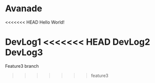 # Avanade
<<<<<<< HEAD
Hello World!

DevLog1
<<<<<<< HEAD
DevLog2
DevLog3
=======
Feature3 branch
>>>>>>> feature3
